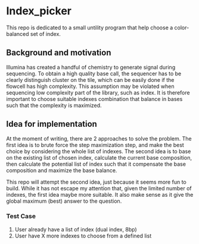 # Index_picker
This repo is dedicated to a small untility program that help choose a color-balanced set of index. 

## Background and motivation
Illumina has created a handful of chemistry to generate signal during sequencing. To obtain a high quality base call, the sequencer has to be clearly distinguish cluster on the tile, which can be easily done if the flowcell has high complexity. This assumption may be violated when sequencing low complexity part of the library, such as index. It is therefore important to choose suitable indexes combination that balance in bases such that the complexity is maximized. 

## Idea for implementation
At the moment of writing, there are 2 approaches to solve the problem. The first idea is to brute force the step maximization step, and make the best choice by considering the whole list of indexes.
The second idea is to base on the existing list of chosen index, calculate the current base composition, then calculate the potential list of index such that it compensate the base composition and maximize the base balance. 

This repo will attempt the second idea, just because it seems more fun to build. While it has not escape my attention that, given the limited number of indexes, the first idea maybe more suitable. It also make sense as it give the global maximum (best) answer to the question. 

### Test Case
1. User already have a list of index (dual index, 8bp)
2. User have X more indexes to choose from a defined list